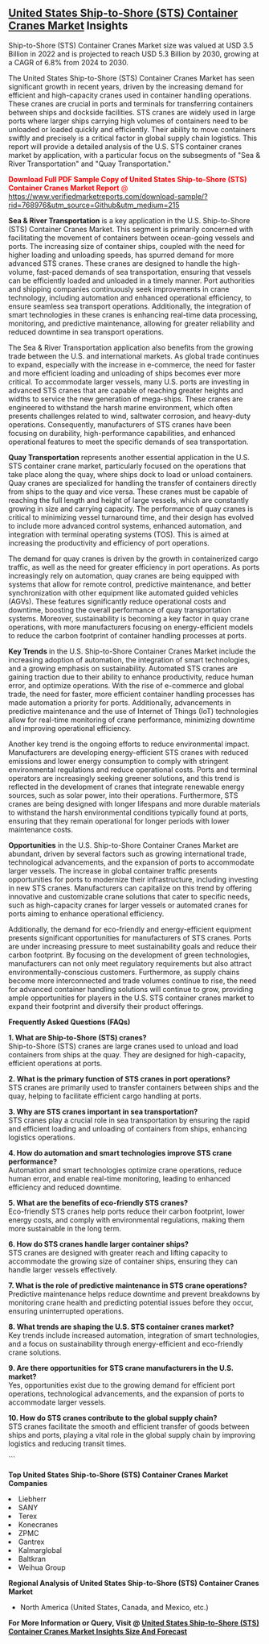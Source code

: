 <h2><a href="https://www.verifiedmarketreports.com/download-sample/?rid=768976&amp;utm_source=Github&amp;utm_medium=215" target="_blank">United States Ship-to-Shore (STS) Container Cranes Market</a> Insights</h2><p>Ship-to-Shore (STS) Container Cranes Market size was valued at USD 3.5 Billion in 2022 and is projected to reach USD 5.3 Billion by 2030, growing at a CAGR of 6.8% from 2024 to 2030.</p><p><p>The United States Ship-to-Shore (STS) Container Cranes Market has seen significant growth in recent years, driven by the increasing demand for efficient and high-capacity cranes used in container handling operations. These cranes are crucial in ports and terminals for transferring containers between ships and dockside facilities. STS cranes are widely used in large ports where larger ships carrying high volumes of containers need to be unloaded or loaded quickly and efficiently. Their ability to move containers swiftly and precisely is a critical factor in global supply chain logistics. This report will provide a detailed analysis of the U.S. STS container cranes market by application, with a particular focus on the subsegments of "Sea & River Transportation" and "Quay Transportation." <p><span class=""><span style="color: #ff0000;"><strong>Download Full PDF Sample Copy of United States Ship-to-Shore (STS) Container Cranes Market Report</strong> @ </span><a href="https://www.verifiedmarketreports.com/download-sample/?rid=768976&amp;utm_source=Github&amp;utm_medium=215" target="_blank">https://www.verifiedmarketreports.com/download-sample/?rid=768976&amp;utm_source=Github&amp;utm_medium=215</a></span></p></p><p><strong>Sea & River Transportation</strong> is a key application in the U.S. Ship-to-Shore (STS) Container Cranes Market. This segment is primarily concerned with facilitating the movement of containers between ocean-going vessels and ports. The increasing size of container ships, coupled with the need for higher loading and unloading speeds, has spurred demand for more advanced STS cranes. These cranes are designed to handle the high-volume, fast-paced demands of sea transportation, ensuring that vessels can be efficiently loaded and unloaded in a timely manner. Port authorities and shipping companies continuously seek improvements in crane technology, including automation and enhanced operational efficiency, to ensure seamless sea transport operations. Additionally, the integration of smart technologies in these cranes is enhancing real-time data processing, monitoring, and predictive maintenance, allowing for greater reliability and reduced downtime in sea transport operations.<p>The Sea & River Transportation application also benefits from the growing trade between the U.S. and international markets. As global trade continues to expand, especially with the increase in e-commerce, the need for faster and more efficient loading and unloading of ships becomes ever more critical. To accommodate larger vessels, many U.S. ports are investing in advanced STS cranes that are capable of reaching greater heights and widths to service the new generation of mega-ships. These cranes are engineered to withstand the harsh marine environment, which often presents challenges related to wind, saltwater corrosion, and heavy-duty operations. Consequently, manufacturers of STS cranes have been focusing on durability, high-performance capabilities, and enhanced operational features to meet the specific demands of sea transportation.</p><p><strong>Quay Transportation</strong> represents another essential application in the U.S. STS container crane market, particularly focused on the operations that take place along the quay, where ships dock to load or unload containers. Quay cranes are specialized for handling the transfer of containers directly from ships to the quay and vice versa. These cranes must be capable of reaching the full length and height of large vessels, which are constantly growing in size and carrying capacity. The performance of quay cranes is critical to minimizing vessel turnaround time, and their design has evolved to include more advanced control systems, enhanced automation, and integration with terminal operating systems (TOS). This is aimed at increasing the productivity and efficiency of port operations.<p>The demand for quay cranes is driven by the growth in containerized cargo traffic, as well as the need for greater efficiency in port operations. As ports increasingly rely on automation, quay cranes are being equipped with systems that allow for remote control, predictive maintenance, and better synchronization with other equipment like automated guided vehicles (AGVs). These features significantly reduce operational costs and downtime, boosting the overall performance of quay transportation systems. Moreover, sustainability is becoming a key factor in quay crane operations, with more manufacturers focusing on energy-efficient models to reduce the carbon footprint of container handling processes at ports.</p><p><strong>Key Trends</strong> in the U.S. Ship-to-Shore Container Cranes Market include the increasing adoption of automation, the integration of smart technologies, and a growing emphasis on sustainability. Automated STS cranes are gaining traction due to their ability to enhance productivity, reduce human error, and optimize operations. With the rise of e-commerce and global trade, the need for faster, more efficient container handling processes has made automation a priority for ports. Additionally, advancements in predictive maintenance and the use of Internet of Things (IoT) technologies allow for real-time monitoring of crane performance, minimizing downtime and improving operational efficiency.<p>Another key trend is the ongoing efforts to reduce environmental impact. Manufacturers are developing energy-efficient STS cranes with reduced emissions and lower energy consumption to comply with stringent environmental regulations and reduce operational costs. Ports and terminal operators are increasingly seeking greener solutions, and this trend is reflected in the development of cranes that integrate renewable energy sources, such as solar power, into their operations. Furthermore, STS cranes are being designed with longer lifespans and more durable materials to withstand the harsh environmental conditions typically found at ports, ensuring that they remain operational for longer periods with lower maintenance costs.</p><p><strong>Opportunities</strong> in the U.S. Ship-to-Shore Container Cranes Market are abundant, driven by several factors such as growing international trade, technological advancements, and the expansion of ports to accommodate larger vessels. The increase in global container traffic presents opportunities for ports to modernize their infrastructure, including investing in new STS cranes. Manufacturers can capitalize on this trend by offering innovative and customizable crane solutions that cater to specific needs, such as high-capacity cranes for larger vessels or automated cranes for ports aiming to enhance operational efficiency.<p>Additionally, the demand for eco-friendly and energy-efficient equipment presents significant opportunities for manufacturers of STS cranes. Ports are under increasing pressure to meet sustainability goals and reduce their carbon footprint. By focusing on the development of green technologies, manufacturers can not only meet regulatory requirements but also attract environmentally-conscious customers. Furthermore, as supply chains become more interconnected and trade volumes continue to rise, the need for advanced container handling solutions will continue to grow, providing ample opportunities for players in the U.S. STS container cranes market to expand their footprint and diversify their product offerings.</p><p><strong>Frequently Asked Questions (FAQs)</strong></p><p><strong>1. What are Ship-to-Shore (STS) cranes?</strong><br>Ship-to-Shore (STS) cranes are large cranes used to unload and load containers from ships at the quay. They are designed for high-capacity, efficient operations at ports.</p><p><strong>2. What is the primary function of STS cranes in port operations?</strong><br>STS cranes are primarily used to transfer containers between ships and the quay, helping to facilitate efficient cargo handling at ports.</p><p><strong>3. Why are STS cranes important in sea transportation?</strong><br>STS cranes play a crucial role in sea transportation by ensuring the rapid and efficient loading and unloading of containers from ships, enhancing logistics operations.</p><p><strong>4. How do automation and smart technologies improve STS crane performance?</strong><br>Automation and smart technologies optimize crane operations, reduce human error, and enable real-time monitoring, leading to enhanced efficiency and reduced downtime.</p><p><strong>5. What are the benefits of eco-friendly STS cranes?</strong><br>Eco-friendly STS cranes help ports reduce their carbon footprint, lower energy costs, and comply with environmental regulations, making them more sustainable in the long term.</p><p><strong>6. How do STS cranes handle larger container ships?</strong><br>STS cranes are designed with greater reach and lifting capacity to accommodate the growing size of container ships, ensuring they can handle larger vessels effectively.</p><p><strong>7. What is the role of predictive maintenance in STS crane operations?</strong><br>Predictive maintenance helps reduce downtime and prevent breakdowns by monitoring crane health and predicting potential issues before they occur, ensuring uninterrupted operations.</p><p><strong>8. What trends are shaping the U.S. STS container cranes market?</strong><br>Key trends include increased automation, integration of smart technologies, and a focus on sustainability through energy-efficient and eco-friendly crane solutions.</p><p><strong>9. Are there opportunities for STS crane manufacturers in the U.S. market?</strong><br>Yes, opportunities exist due to the growing demand for efficient port operations, technological advancements, and the expansion of ports to accommodate larger vessels.</p><p><strong>10. How do STS cranes contribute to the global supply chain?</strong><br>STS cranes facilitate the smooth and efficient transfer of goods between ships and ports, playing a vital role in the global supply chain by improving logistics and reducing transit times.</p>```</p><p><strong>Top United States Ship-to-Shore (STS) Container Cranes Market Companies</strong></p><div data-test-id=""><p><li>Liebherr</li><li> SANY</li><li> Terex</li><li> Konecranes</li><li> ZPMC</li><li> Gantrex</li><li> Kalmarglobal</li><li> Baltkran</li><li> Weihua Group</li></p><div><strong>Regional Analysis of&nbsp;United States Ship-to-Shore (STS) Container Cranes Market</strong></div><ul><li dir="ltr"><p dir="ltr">North America&nbsp;(United States, Canada, and Mexico, etc.)</p></li></ul><p><strong>For More Information or Query, Visit @&nbsp;</strong><strong><a href="https://www.verifiedmarketreports.com/product/ship-to-shore-sts-container-cranes-market/?utm_source=Github&amp;utm_medium=215" target="_blank">United States Ship-to-Shore (STS) Container Cranes Market Insights Size And Forecast</a></strong></p></div>
